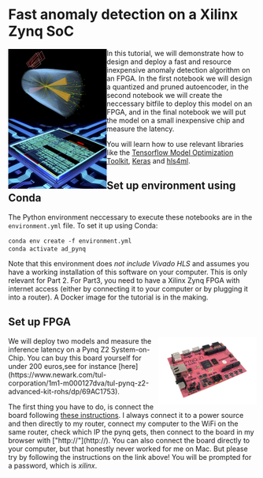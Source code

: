 # Fast anomaly detection on a Xilinx Zynq SoC

<img src="images/front.png" alt="The ADC2021 Challenge" width="200" img align="left"/>

In this tutorial, we will demonstrate how to design and deploy a fast and resource inexpensive anomaly detection algorithm on an FPGA.
In the first notebook we will design a quantized and pruned autoencoder, in the second notebook we will create the neccessary bitfile to deploy this model on an FPGA, and in the final notebook we will put the model on a small inexpensive chip and measure the latency.

You will learn how to use relevant libraries like the [Tensorflow Model Optimization Toolkit](https://www.tensorflow.org/model_optimization), [Keras](https://github.com/google/qkeras) and [hls4ml](https://fastmachinelearning.org/hls4ml/).

## Set up environment using Conda
The Python environment neccessary to execute these notebooks are in the `environment.yml` file. To set it up using Conda:
```
conda env create -f environment.yml
conda activate ad_pynq
```

Note that this environment does *not include Vivado HLS* and assumes you have a working installation of this software on your computer. This is only relevant for Part 2. For Part3, you need to have a Xilinx Zynq FPGA with internet access (either by connecting it to your computer or by plugging it into a router).
A Docker image for the tutorial is in the making.

## Set up FPGA
<img src="images/pynq.png" alt="pynq" width="200" img align="right"/>
We will deploy two models and measure the inference latency on a Pynq Z2 System-on-Chip. You can buy this board yourself for under 200 euros,see for instance [here](https://www.newark.com/tul-corporation/1m1-m000127dva/tul-pynq-z2-advanced-kit-rohs/dp/69AC1753).


The first thing you have to do, is connect the board following [these instructions](https://pynq.readthedocs.io/en/latest/getting_started/pynq_z2_setup.html). I always connect it to a power source and then directly to my router, connect my computer to the WiFi on the same router, check which IP the pynq gets, then connect to the board in my browser with ["http://<board IP address>"](http://<board IP address>). You can also connect the board directly to your computer, but that honestly never worked for me on Mac. But please try by following the instructions on the link above! You will be prompted for a password, which is *xilinx*.
  
  
